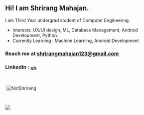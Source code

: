 <h2>Hi! I am Shrirang Mahajan.</h2>

I am Third Year undergrad student of Computer Engineering.

<p>

- Interests: UX/UI design, ML, Database Management, Android Development, Python.
- Currently Learning : Machine Learning, Android Development

<h3>Reach me at <a href="shrirangmahajan123@gmail.com">shrirangmahajan123@gmail.com</a></h3>
<p>
<h3>LinkedIn : <a href="https://www.linkedin.com/in/shrirang-mahajan/" target="blank"><img align="center" src="https://raw.githubusercontent.com/rahuldkjain/github-profile-readme-generator/master/src/images/icons/Social/linked-in-alt.svg" alt="shrirang-mahajan" height="15" width="20" /></a></h3>
</p>
<br>

<p>&nbsp;<img align="center" src="https://github-readme-stats.vercel.app/api?username=NotShrirang&show_icons=true&locale=en&theme=gotham" alt="NotShrirang" /></p>
<br>
<p><img align="left" src="https://github-readme-stats.vercel.app/api/top-langs/?username=NotShrirang&langs_count=8&https://github.com/NotShrirang/github-readme-stats&theme=gotham"/></p>
